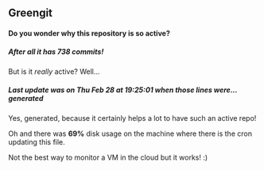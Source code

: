 ## Greengit

#### Do you wonder why this repository is so active?

##### After all it has 738 commits!

But is it *really* active? Well...

##### Last update was on Thu Feb 28 at 19:25:01 when those lines were... generated

Yes, generated, because it certainly helps a lot to have such an active repo!

Oh and there was **69%** disk usage on the machine
where there is the cron updating this file.

Not the best way to monitor a VM in the cloud but it works! :)
